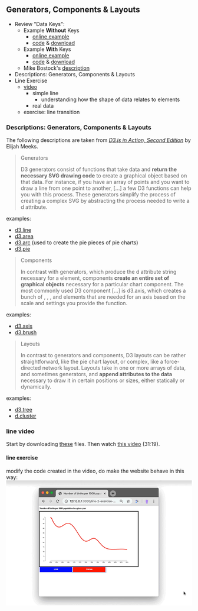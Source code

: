 
## Generators, Components & Layouts

- Review "Data Keys":
  - Example **Without** Keys
    - [online example](https://cdv.leoneckert.com/keys/mini-transition-example-no-keys/)
    - [code](mini-transition-example-no-keys) & [download](mini-transition-example-no-keys.zip)
  - Example **With** Keys
    - [online example](https://cdv.leoneckert.com/keys/mini-transition-example-keys/)
    - [code](mini-transition-example-keys) & [download](mini-transition-example-keys.zip)
  - Mike Bostock's [description](https://bost.ocks.org/mike/constancy/)
- Descriptions: Generators, Components & Layouts
- Line Exercise
  - [video](line-video)
    - simple line
      - understanding how the shape of data relates to elements
    - real data
  - exercise: line transition

### Descriptions: Generators, Components & Layouts
The following descriptions are taken from [*D3.js in Action, Second Edition*](https://livebook.manning.com/book/d3js-in-action-second-edition/about-this-book/) by Elijah Meeks.

> Generators
>
> D3 generators consist of functions that take data and **return the necessary SVG drawing code** to create a graphical object based on that data. For instance, if you have an array of points and you want to draw a line from one point to another, [...] a few D3 functions can help you with this process. These generators simplify the process of creating a complex SVG<path> by abstracting the process needed to write a <path>d attribute.

examples:
- [d3.line](https://github.com/d3/d3-shape/blob/v1.3.5/README.md#line)
- [d3.area](https://github.com/d3/d3-shape/blob/v1.3.5/README.md#area)
- [d3.arc](https://github.com/d3/d3-shape/blob/v1.3.5/README.md#arc) (used to create the pie pieces of pie charts)
- [d3.pie](https://github.com/d3/d3-shape/blob/v1.3.5/README.md#pie)


> Components
>
> In contrast with generators, which produce the d attribute string necessary for a <path> element, components **create an entire set of graphical objects** necessary for a particular chart component. The most commonly used D3 component [...] is d3.axis, which creates a bunch of <line>, <path>, <g>, and <text> elements that are needed for an axis based on the scale and settings you provide the function.

examples:
- [d3.axis](https://github.com/d3/d3-axis/tree/v1.0.12)
- [d3.brush](https://github.com/d3/d3-brush/blob/v1.1.2/README.md#brush)

> Layouts
>
> In contrast to generators and components, D3 layouts can be rather straightforward, like the pie chart layout, or complex, like a force-directed network layout. Layouts take in one or more arrays of data, and sometimes generators, and **append attributes to the data** necessary to draw it in certain positions or sizes, either statically or dynamically.

examples:
- [d3.tree](https://github.com/d3/d3-hierarchy/blob/v1.1.8/README.md#tree)
- [d.cluster](https://github.com/d3/d3-hierarchy/blob/v1.1.8/README.md#cluster)

### line video

Start by downloading [these](material/line-exercise.zip) files.
Then watch [this video](https://nyu.zoom.us/rec/share/5eouIZ7z92lJW52O4kTcWpw-H9jDeaa80HIc-vYIxUeFaaFhio78bf-CMB4p8pSM) (31:19).

#### line exercise

modify the code created in the video, do make the website behave in this way:
![exercise](assets/line-transition.gif)
